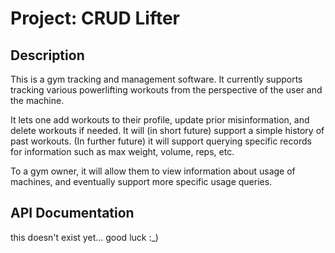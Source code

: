 # Project: CRUD Lifter

## Description
This is a gym tracking and management software. It currently supports tracking various powerlifting workouts from the perspective of the user and the machine.

It lets one add workouts to their profile, update prior misinformation, and delete workouts if needed. It will (in short future) support a simple history of past workouts. (In further future) it will support querying specific records for information such as max weight, volume, reps, etc. 

To a gym owner, it will allow them to view information about usage of machines, and eventually support more specific usage queries.

## API Documentation
this doesn't exist yet... good luck :_)
